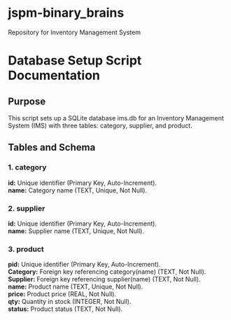 # jspm-binary_brains
Repository for Inventory Management System

# Database Setup Script Documentation 
## Purpose
This script sets up a SQLite database ims.db for an Inventory Management System (IMS) with three tables: category, supplier, and product.

## Tables and Schema
### 1. category
**id:** Unique identifier (Primary Key, Auto-Increment).</br>
**name:** Category name (TEXT, Unique, Not Null).

### 2. supplier
**id:** Unique identifier (Primary Key, Auto-Increment).</br>
**name:** Supplier name (TEXT, Unique, Not Null).

### 3. product
**pid:** Unique identifier (Primary Key, Auto-Increment).</br>
**Category:** Foreign key referencing category(name) (TEXT, Not Null).</br>
**Supplier:** Foreign key referencing supplier(name) (TEXT, Not Null).</br>
**name:** Product name (TEXT, Unique, Not Null).</br>
**price:** Product price (REAL, Not Null).</br>
**qty:** Quantity in stock (INTEGER, Not Null).</br>
**status:** Product status (TEXT, Not Null).</br>

